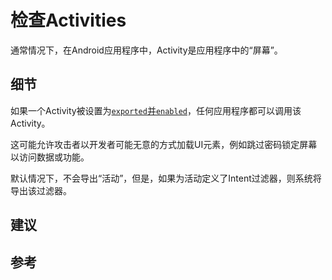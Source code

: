 # 检查Activities

通常情况下，在Android应用程序中，Activity是应用程序中的“屏幕”。

## 细节

如果一个Activity被设置为[`exported`并`enabled`](https://developer.android.com/guide/topics/manifest/activity-element.html)，任何应用程序都可以调用该Activity。

这可能允许攻击者以开发者可能无意的方式加载UI元素，例如跳过密码锁定屏幕以访问数据或功能。

默认情况下，不会导出“活动”，但是，如果为活动定义了Intent过滤器，则系统将导出该过滤器。

## 建议



## 参考



